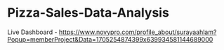 # Pizza-Sales-Data-Analysis

Live Dashboard - https://www.novypro.com/profile_about/surayaahlam?Popup=memberProject&Data=1705254874399x639934581144689000
